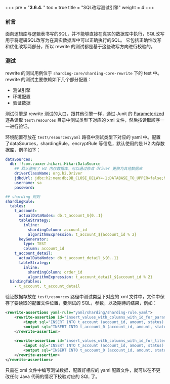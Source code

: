 +++
pre = "<b>3.6.4. </b>"
toc = true
title = "SQL改写测试引擎"
weight = 4
+++

### 前言

面向逻辑库与逻辑表书写的SQL，并不能够直接在真实的数据库中执行，SQL改写用于将逻辑SQL改写为在真实数据库中可以正确执行的SQL。 它包括正确性改写和优化改写两部分，所以 rewrite 的测试都是基于这些改写方向进行校验的。

### 测试

rewrite 的测试用例位于 `sharding-core/sharding-core-rewrite` 下的 test 中。rewrite 的测试主要依赖如下几个部分配置：

  - 测试引擎
  - 环境配置
  - 验证数据

测试引擎是 rewrite 测试的入口，跟其他引擎一样，通过 Junit 的 [Parameterized](https://github.com/junit-team/junit4/wiki/Parameterized-tests) 逐条读取 `test\resources` 目录中测试类型下对应的 xml 文件，然后按读取顺序一一进行验证。

环境配置存放在 `test\resources\yaml` 路径中测试类型下对应的 yaml 中。配置了dataSources，shardingRule，encryptRule 等信息，默认使用的是 H2 内存数据库，例子如下：

```yaml
dataSources:
  db: !!com.zaxxer.hikari.HikariDataSource
    ## 默认使用了 H2 内存数据库，可以通过修改 driver 更换为其他数据库
    driverClassName: org.h2.Driver
    jdbcUrl: jdbc:h2:mem:db;DB_CLOSE_DELAY=-1;DATABASE_TO_UPPER=false;MODE=MYSQL
    username: sa
    password:

## sharding 规则
shardingRule:
  tables:
    t_account:
      actualDataNodes: db.t_account_${0..1}
      tableStrategy: 
        inline:
          shardingColumn: account_id
          algorithmExpression: t_account_${account_id % 2}
      keyGenerator:
        type: TEST
        column: account_id
    t_account_detail:
      actualDataNodes: db.t_account_detail_${0..1}
      tableStrategy: 
        inline:
          shardingColumn: order_id
          algorithmExpression: t_account_detail_${account_id % 2}
  bindingTables:
    - t_account, t_account_detail
```

验证数据存放在 `test\resources` 路径中测试类型下对应的 xml 文件中，文件中保存了要读取的配置文件位置，要测试的 SQL，参数，以及期待的结果，例如：

```xml
<rewrite-assertions yaml-rule="yaml/sharding/sharding-rule.yaml">
    <rewrite-assertion id="insert_values_with_columns_with_id_for_parameters">
        <input sql="INSERT INTO t_account (account_id, amount, status) VALUES (?, ?, ?) ON DUPLICATE KEY UPDATE amount = VALUES(amount)" parameters="100, 1000, OK" />
        <output sql="INSERT INTO t_account_0 (account_id, amount, status) VALUES (?, ?, ?) ON DUPLICATE KEY UPDATE amount = VALUES(amount)" parameters="100, 1000, OK" />
    </rewrite-assertion>
    
    <rewrite-assertion id="insert_values_with_columns_with_id_for_literals" db-type="MySQL">
        <input sql="INSERT INTO t_account (account_id, amount, status) VALUES (100, 1000, 'OK') ON DUPLICATE KEY UPDATE amount = VALUES(amount)" />
        <output sql="INSERT INTO t_account_0 (account_id, amount, status) VALUES (100, 1000, 'OK') ON DUPLICATE KEY UPDATE amount = VALUES(amount)" />
    </rewrite-assertion>
</rewrite-assertions>
```
只需在 xml 文件中编写测试数据，配置好相应的 yaml 配置文件，就可以在不更改任何 Java 代码的情况下校验对应的 SQL 了。